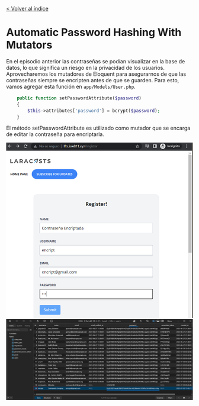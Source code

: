 [< Volver al índice](/docs/readme.md)

# Automatic Password Hashing With Mutators

En el episodio anterior las contraseñas se podían visualizar en la base de datos, lo que significa un riesgo en la privacidad de los usuarios. Aprovecharemos los mutadores de Eloquent para asegurarnos de que las contraseñas siempre se encripten antes de que se guarden. Para esto, vamos agregar esta función en `app/Models/User.php`.

```php
    public function setPasswordAttribute($password)
    {
        $this->attributes['password'] = bcrypt($password);
    }
```
El método setPasswordAttribute es utilizado como mutador que se encarga de editar la contraseña para encriptarla.  

![image](./images/ep46-1.png "Interfaz de registro")
![image](./images/ep46-2.png "Contraseña encriptada")